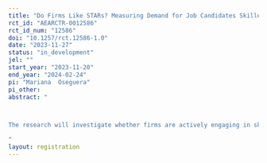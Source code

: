 ```yaml
---
title: "Do Firms Like STARs? Measuring Demand for Job Candidates Skilled Through Alternative Routes"
rct_id: "AEARCTR-0012586"
rct_id_num: "12586"
doi: "10.1257/rct.12586-1.0"
date: "2023-11-27"
status: "in_development"
jel: ""
start_year: "2023-11-20"
end_year: "2024-02-24"
pi: "Mariana  Oseguera"
pi_other:
abstract: "

The research will investigate whether firms are actively engaging in skill-based hiring and their likelihood of employing individuals who have acquired skills through alternative routes (STARs).
"
layout: registration
---
```


